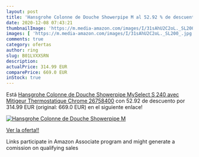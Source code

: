 ```yaml
---
layout: post
title: 'Hansgrohe Colonne de Douche Showerpipe M al 52.92 % de descuento'
date: 2020-12-08 07:43:21
thumbnailImage: 'https://m.media-amazon.com/images/I/31sAhU2C2oL._SL200_.jpg'
images: [ 'https://m.media-amazon.com/images/I/31sAhU2C2oL._SL200_.jpg' ]
comments: true
category: ofertas
author: ring
slug: B01LVXXSRN
description:
actualPrice: 314.99 EUR
comparePrice: 669.0 EUR
inStock: true
---
```


Está [Hansgrohe Colonne de Douche Showerpipe MySelect S 240 avec Mitigeur Thermostatique Chrome 26758400](https://www.amazon.fr/dp/B01LVXXSRN/?tag=tolees0d-21) con 52.92 de descuento por 314.99 EUR (original: 669.0 EUR) en el siguiente enlace!

[![Hansgrohe Colonne de Douche Showerpipe M](https://m.media-amazon.com/images/I/31sAhU2C2oL._SL200_.jpg)](https://www.amazon.fr/dp/B01LVXXSRN/?tag=tolees0d-21)

[Ver la oferta!!](https://www.amazon.fr/dp/B01LVXXSRN/?tag=tolees0d-21)

Links participate in Amazon Associate program and might generate a comission on qualifying sales


